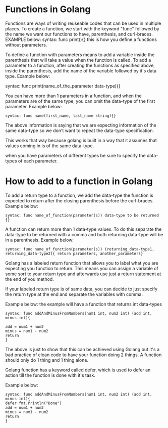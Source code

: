 # Functions in Golang

Functions are ways of writing reuseable codes that can be used in multiple places. To create a function, we start with the keyword "func" followed by the name we want our functions to have, parenthesis, and curl-braces. EXAMPLE below:
    syntax: func print(){} this is how you define a functions without parameters.

To define a function with parameters means to add a variable inside the parenthesis that will take a value when the function is called. To add a parameter to a function, after creating the functions as specified above, inside the parenthesis, add the name of the variable followed by it's data type.
Example below:

syntax: func print(name_of_the_parameter data-type){}

You can have more than 1 parameters in a function, and when the parameters are of the same type, you can omit the data-type of the first parameter.
Example below:

    syntax: func name(first_name, last_name string){}
The above information is saying that we are expecting information of the same data-type so we don't want to repeat the data-type specification.

This works that way because golang is built in a way that it assumes that values coming in is of the same data-type.

when you have parameters of different types be sure to specify the data-types of each parameter.

# How to add  to a function in Golang

To add a return type to a function, we add the data-type the function is expected to return after the closing parenthesis before the curl-braces.
Example below:

    syntax: func name_of_function(parameter(s)) data-type to be returned {}

A function can return more than 1 data-type values. To do this separate the data-type to be returned with a comma and both returning data-type will be in a parenthesis.
Example below:

    syntax: func name_of_function(parameter(s)) (returning_data-type1, returning_data-type2){ return parameters, another_parameters}

Golang has a labeled return function that allows you to label what you are expecting you function to return. This means you can assign a variable of some sort to your return type and afterwards use just a return statement at the end of you method.

If your labeled return type is of same data, you can decide to just specify the return type at the end and separate the variables with comma.

Example below: the example will have a function that returns int data-types

    syntax: func addAndMinusFromNumbers(num1 int, num2 int) (add int, minus int){ 

    add = num1 + num2
    minus = num1 - num2
    return
    }

The above is just to show that this can be achieved using Golang but it's a bad practice of clean code to have your function doing 2 things. A function should only do 1 thing and 1 thing alone.

Golang function has a keyword called defer, which is used to defer an action till the function is done with it's task.

Example below:

    syntax: func addAndMinusFromNumbers(num1 int, num2 int) (add int, minus int){ 
    defer fmt.Println("Done")
    add = num1 + num2
    minus = num1 - num2
    return
    }

